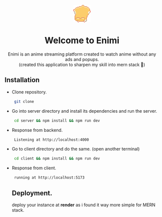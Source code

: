 <div align="center">
  <img src="/client/public/logo.gif" alt="enimi logo gif version" />
</div>
<h1 align="center">
  Welcome to Enimi
</h1>
<p align="center">
  Enimi is an anime streaming platform created to watch anime without any ads and popups.
  <br />
  (created this application to sharpen my skill into mern stack 🥲)
</p>

## Installation

- Clone repository.
  ```bash
   git clone
  ```
  
- Go into server directory and install its dependencies and run the server.
  
  ```bash
   cd server && npm install && npm run dev
  ```

- Response from backend.

  ```bash
   Listening at http://localhost:4000
  ```
  
- Go to client directory and do the same. (open another terminal)

   ```bash
    cd client && npm install && npm run dev
  ```

- Response from client.

   ```bash
    running at http://localhost:5173
  ```

  ## Deployment.
  deploy your instance at **render** as i found it way more simple for MERN stack.
